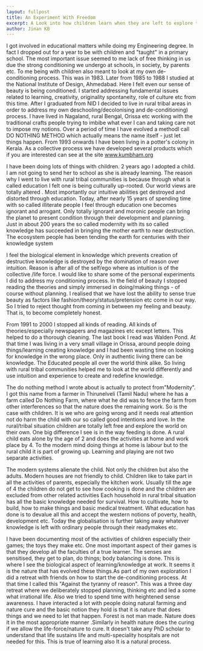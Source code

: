 ```yaml
---
layout: fullpost
title: An Experiment With Freedom
excerpt: A Look into how children learn when they are left to explore their natural playful instincts.
author: Jinan KB
---
```


I got involved in educational matters while doing my Engineering degree. In fact I dropped out for a year to be with children and "taught" in a primary school. The most important issue seemed to me lack of free thinking in us due the strong conditioning we undergo at schools, in society, by parents etc. To me being with children also meant to look at my own de-conditioning process. This was in 1983. Later from 1985 to 1988 I studied at the National Institute of Design, Ahmedabad. Here I felt even our sense of beauty is being conditioned. I started addressing fundamental issues related to learning, creativity, originality spontaneity, role of culture etc from this time. After I graduated from NID I decided to live in rural tribal areas in order to address my own deschooling/decolonising and de-conditioning) process. I have lived in Nagaland, rural Bengal, Orissa etc working with the traditional crafts people trying to imbibe what ever I can and taking care not to impose my notions. Over a period of time I have evolved a methodI call DO NOTHING METHOD which actually means the name itself - just let things happen. From 1993 onwards I have been living in a potter's colony in Kerala. As a collective process we have developed several products which if you are interested can see at the site www.kumbham.org

I have been doing lots of things with children. 2 years ago I adopted a child. I am not going to send her to school as she is already learning. The reason why I went to live with rural tribal communities is because through what is called education I felt one is being culturally up-rooted. Our world views are totally altered . Most importantly our intuitive abilities get destroyed and distorted through education. Today, after nearly 15 years of spending time with so called illiterate people I feel through education one becomes ignorant and arrogant. Only totally ignorant and moronic people can bring the planet to present condition through their development and planning. Just in about 200 years the so called modernity with its so called knowledge has succeeded in bringing the mother earth to near destruction. The ecosystem people has been tending the earth for centuries with their knowledge system

I feel the biological element in knowledge which prevents creation of destructive knowledge is destroyed by the domination of reason over intuition. Reason is after all of the self/ego where as intuition is of the collective /life force. I would like to share some of the personal experiments I did to address my conditioning process. In the field of beauty I stopped reading the theories and simply immersed in doing/making things - of course without planning. I realised that we have lost the ability to sense true beauty as factors like fashion/theory/status/pretension etc come in our way. So I tried to reject thought from coming in between my feeling and beauty. That is, to become completely honest.

From 1991 to 2000 I stopped all kinds of reading. All kinds of theories/especially newspapers and magazines etc except letters. This helped to do a thorough cleaning. The last book I read was Walden Pond. At that time I was living in a very small village in Orissa, around people doing things/learning creating knowledge and I had been wasting time on looking for knowledge in the wrong place. Only in authentic living there can be knowledge. The Educated people all over the world think alike. So living with rural tribal communities helped me to look at the world differently and use intuition and experience to create and redefine knowledge.

The do nothing method I wrote about is actually to protect from"Modernity". I got this name from a farmer in Thirunelveli (Tamil Nadu) where he has a farm called Do Nothing Farm, where what he did was to fence the farm from other interferences so that the nature does the remaining work. So is the case with children. It is we who are going wrong and it needs real attention not do harm the child with our so called good intentions and love. In the rural/tribal situation children are totally left free and explore the world on their own. One big difference I see is in the way feeding is done. A rural child eats alone by the age of 2 and does the activities at home and work place by 4. To the modern mind doing things at home is labour but to the rural child it is part of growing up. Learning and playing are not two separate activities.

The modern systems alienate the child. Not only the children but also the adults. Modern houses are not friendly to child. Children like to take part in all the activities of parents, especially the kitchen work. Usually till the age of 4 the children do not get to see how cooking is done and the children are excluded from other related activities Each household in rural tribal situation has all the basic knowledge needed for survival. How to cultivate, how to build, how to make things and basic medical treatment. What education has done is to devalue all this and accept the western notions of poverty, health, development etc. Today the globalisation is further taking away whatever knowledge is left with ordinary people through their readymakes etc.

I have been documenting most of the activities of children especially their games; the toys they make etc. One most important aspect of their games is that they develop all the faculties of a true learner. The senses are sensitised, they get to plan, do things; body balancing is done. This is where I see the biological aspect of learning/knowledge at work. It seems it is the nature that has evolved these things.As part of my own exploration I did a retreat with friends on how to start the de-conditioning process. At that time I called this "Against the tyranny of reason". This was a three day retreat where we deliberately stopped planning, thinking etc and led a some what irrational life. Also we tried to spend time with heightened sense awareness. I have interacted a lot with people doing natural farming and nature cure and the basic notion they hold is that it is nature that does things and we need to let that happen. Forest is not man made. Nature does it in the most appropriate manner .Similarly in health nature does the curing if we allow the life-force/nature to cure. It doesn't take any PhD scholar to understand that life sustains life and multi-speciality hospitals are not needed for this. This is true of learning also It is a natural process.

